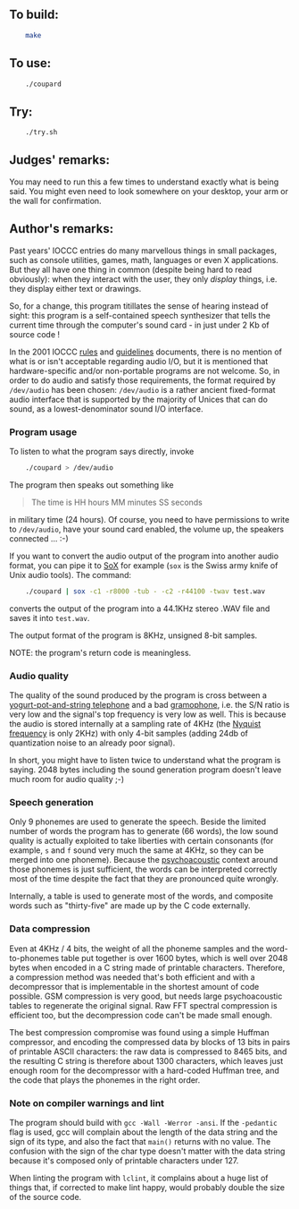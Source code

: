 ## To build:

```sh
    make
```


## To use:

```sh
    ./coupard
```


## Try:

```sh
    ./try.sh
```


## Judges' remarks:

You may need to run this a few times to understand exactly what is
being said.  You might even need to look somewhere on your desktop,
your arm or the wall for confirmation.


## Author's remarks:

Past years' IOCCC entries do many marvellous things in small packages,
such as console utilities, games, math, languages or even X
applications.  But they all have one thing in common (despite being hard
to read obviously): when they interact with the user, they only
*display* things, i.e. they display either text or drawings.

So, for a change, this program titillates the sense of hearing instead
of sight: this program is a self-contained speech synthesizer that
tells the current time through the computer's sound card - in just under
2 Kb of source code !

In the 2001 IOCCC [rules](../../2001/rules.txt) and
[guidelines](../../2001/guidelines.txt) documents, there is no mention of
what is or isn't acceptable regarding audio I/O, but it is mentioned
that hardware-specific and/or non-portable programs are not welcome. So,
in order to do audio and satisfy those requirements, the format required
by `/dev/audio` has been chosen: `/dev/audio` is a rather ancient
fixed-format audio interface that is supported by the majority of Unices
that can do sound, as a lowest-denominator sound I/O interface.

### Program usage

To listen to what the program says directly, invoke

```sh
    ./coupard > /dev/audio
```

The program then speaks out something like

> The time is HH hours MM minutes SS seconds

in military time (24 hours). Of course, you need to have permissions
to write to `/dev/audio`, have your sound card enabled, the volume up,
the speakers connected ... :-)

If you want to convert the audio output of the program into another audio
format, you can pipe it to [SoX](https://en.wikipedia.org/wiki/SoX) for example
(`sox` is the Swiss army knife of Unix audio tools). The command:

```sh
    ./coupard | sox -c1 -r8000 -tub - -c2 -r44100 -twav test.wav
```

converts the output of the program into a 44.1KHz stereo .WAV
file and saves it into `test.wav`.

The output format of the program is 8KHz, unsigned 8-bit samples.

NOTE: the program's return code is meaningless.


### Audio quality

The quality of the sound produced by the program is cross between a
[yogurt-pot-and-string
telephone](https://en.wikipedia.org/wiki/Tin_can_telephone) and a bad
[gramophone](https://en.wikipedia.org/wiki/Phonograph), i.e. the S/N ratio is
very low and the signal's top frequency is very low as well.  This is because
the audio is stored internally at a sampling rate of 4KHz (the [Nyquist
frequency](https://en.wikipedia.org/wiki/Nyquist_frequency) is only 2KHz) with
only 4-bit samples (adding 24db of quantization noise to an already poor
signal).

In short, you might have to listen twice to understand what the
program is saying. 2048 bytes including the sound generation program
doesn't leave much room for audio quality ;-)


### Speech generation

Only 9 phonemes are used to generate the speech. Beside the limited
number of words the program has to generate (66 words), the low sound
quality is actually exploited to take liberties with certain
consonants (for example, `s` and `f` sound very much the same at 4KHz,
so they can be merged into one phoneme). Because the
[psychoacoustic](https://en.wikipedia.org/wiki/Psychoacoustics)
context around those phonemes is just sufficient, the words can be
interpreted correctly most of the time despite the fact that they are
pronounced quite wrongly.

Internally, a table is used to generate most of the words, and
composite words such as "thirty-five" are made up by the C code
externally.


### Data compression

Even at 4KHz / 4 bits, the weight of all the phoneme samples and the
word-to-phonemes table put together is over 1600 bytes, which is well
over 2048 bytes when encoded in a C string made of printable
characters.  Therefore, a compression method was needed that's both
efficient and with a decompressor that is implementable in the
shortest amount of code possible. GSM compression is very good, but
needs large psychoacoustic tables to regenerate the original
signal. Raw FFT spectral compression is efficient too, but the
decompression code can't be made small enough.

The best compression compromise was found using a simple Huffman
compressor, and encoding the compressed data by blocks of 13 bits in
pairs of printable ASCII characters: the raw data is compressed to
8465 bits, and the resulting C string is therefore about 1300
characters, which leaves just enough room for the decompressor with a
hard-coded Huffman tree, and the code that plays the phonemes in the
right order.


### Note on compiler warnings and lint

The program should build with `gcc -Wall -Werror -ansi`.  If the `-pedantic`
flag is used, gcc will complain about the length of the data string and the sign
of its type, and also the fact that `main()` returns with no value. The
confusion with the sign of the char type doesn't matter with the data string
because it's composed only of printable characters under 127.

When linting the program with `lclint`, it complains about a huge list
of things that, if corrected to make lint happy, would probably double
the size of the source code.


<!--

    Copyright © 1984-2024 by Landon Curt Noll. All Rights Reserved.

    You are free to share and adapt this file under the terms of this license:

	Creative Commons Attribution-ShareAlike 4.0 International (CC BY-SA 4.0)

    For more information, see:

	https://creativecommons.org/licenses/by-sa/4.0/

-->
